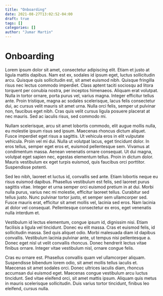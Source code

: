 ```yaml
---
title: "Onboarding"
date: 2021-08-27T13:02:52-04:00
draft: true
tags: []
categories: []
author: "Jumar Martin"
---
```



# Onboarding


Lorem ipsum dolor sit amet, consectetur adipiscing elit. Etiam et justo at ligula mattis dapibus. Nam est ex, sodales id ipsum eget, luctus sollicitudin arcu. Quisque quis sollicitudin est, sit amet euismod nibh. Quisque fringilla risus nec lectus commodo imperdiet. Class aptent taciti sociosqu ad litora torquent per conubia nostra, per inceptos himenaeos. Aliquam erat volutpat. Nulla in tortor ornare, porta purus vel, varius magna. Integer efficitur tellus ante. Proin tristique, magna ac sodales scelerisque, lacus felis consectetur dui, ac cursus velit mauris sit amet urna. Nulla orci felis, semper ut pulvinar non, faucibus eget nibh. Cras quis velit cursus ligula posuere placerat at nec mauris. Sed ac iaculis risus, sed commodo mi.

Nullam scelerisque, arcu sit amet lobortis commodo, elit augue mollis nulla, eu molestie ipsum risus sed ipsum. Maecenas rhoncus dictum aliquet. Fusce imperdiet eget risus a sagittis. Ut vehicula eros in elit vulputate vehicula. Proin vel mi dui. Nulla ut volutpat lacus, eget tincidunt dolor. In eros tellus, semper eget eros et, euismod pellentesque sem. Vivamus at condimentum massa. Aenean venenatis ornare consequat. Ut dui magna, volutpat eget sapien nec, egestas elementum tellus. Proin in dictum dolor. Mauris vestibulum ex eget turpis euismod, quis faucibus orci porttitor. Suspendisse potenti.

Sed leo nibh, laoreet et luctus id, convallis sed ante. Etiam lobortis neque eu risus euismod dapibus. Phasellus vestibulum est felis, sed laoreet purus sagittis vitae. Integer et urna semper orci euismod pretium in at dui. Morbi nulla purus, varius nec mi molestie, efficitur laoreet tellus. Curabitur sed tellus justo. Nunc pulvinar tortor justo, et semper sem ullamcorper sed. Fusce mauris erat, efficitur sit amet mollis vel, lacinia sed eros. Nam lacinia at dolor vel consequat. Pellentesque consectetur ex eros, eget venenatis nulla interdum et.

Vestibulum id lectus elementum, congue ipsum id, dignissim nisi. Etiam facilisis a ligula vel tincidunt. Donec eu elit massa. Cras et euismod felis, id sollicitudin massa. Sed quis aliquet odio. Morbi malesuada diam id dapibus convallis. Vestibulum lacinia pulvinar ante, ut tempus nisi pellentesque a. Donec eget nisl ut velit convallis rhoncus. Donec hendrerit lectus vitae finibus ornare. Integer vitae vestibulum nisl, ornare congue felis.

Cras eu ornare est. Phasellus convallis quam vel ullamcorper aliquam. Suspendisse bibendum lorem odio, sit amet mollis tellus iaculis et. Maecenas sit amet sodales orci. Donec ultrices iaculis diam, rhoncus accumsan dui euismod eget. Maecenas congue vestibulum arcu luctus tincidunt. Sed vitae eleifend orci, sit amet mattis ipsum. Aliquam quis metus in mauris scelerisque sollicitudin. Duis varius tortor tincidunt, finibus leo eleifend, cursus nulla.

